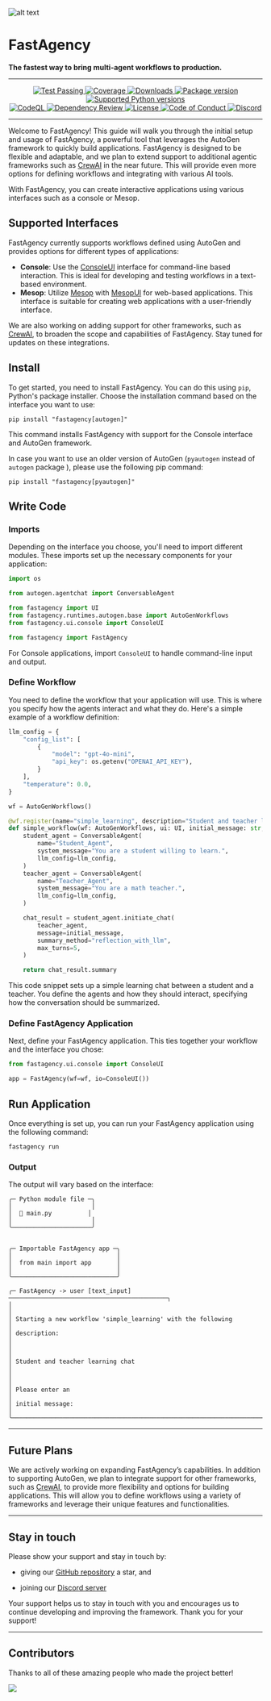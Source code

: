 ![alt text](https://github.com/airtai/fastagency/blob/main/docs/docs/assets/img/FA-Secondary-LOGO.jpg?raw=true)


# FastAgency

<b>The fastest way to bring multi-agent workflows to production.</b>

---

<p align="center">
  <a href="https://github.com/airtai/fastagency/actions/workflows/pipeline.yaml" target="_blank">
    <img src="https://github.com/airtai/fastagency/actions/workflows/pipeline.yaml/badge.svg?branch=main" alt="Test Passing"/>
  </a>

  <a href="https://coverage-badge.samuelcolvin.workers.dev/redirect/airtai/fastagency" target="_blank">
      <img src="https://coverage-badge.samuelcolvin.workers.dev/airtai/fastagency.svg" alt="Coverage">
  </a>

  <a href="https://www.pepy.tech/projects/fastagency" target="_blank">
    <img src="https://static.pepy.tech/personalized-badge/fastagency?period=month&units=international_system&left_color=grey&right_color=green&left_text=downloads/month" alt="Downloads"/>
  </a>

  <a href="https://pypi.org/project/fastagency" target="_blank">
    <img src="https://img.shields.io/pypi/v/fastagency?label=PyPI" alt="Package version">
  </a>

  <a href="https://pypi.org/project/fastagency" target="_blank">
    <img src="https://img.shields.io/pypi/pyversions/fastagency.svg" alt="Supported Python versions">
  </a>

  <br/>

  <a href="https://github.com/airtai/fastagency/actions/workflows/codeql.yml" target="_blank">
    <img src="https://github.com/airtai/fastagency/actions/workflows/codeql.yml/badge.svg" alt="CodeQL">
  </a>

  <a href="https://github.com/airtai/fastagency/actions/workflows/dependency-review.yaml" target="_blank">
    <img src="https://github.com/airtai/fastagency/actions/workflows/dependency-review.yaml/badge.svg" alt="Dependency Review">
  </a>

  <a href="https://github.com/airtai/fastagency/blob/main/LICENSE" target="_blank">
    <img src="https://img.shields.io/github/license/airtai/fastagency.png" alt="License">
  </a>

  <a href="https://github.com/airtai/fastagency/blob/main/CODE_OF_CONDUCT.md" target="_blank">
    <img src="https://img.shields.io/badge/Contributor%20Covenant-2.1-4baaaa.svg" alt="Code of Conduct">
  </a>

  <a href="https://discord.gg/kJjSGWrknU" target="_blank">
      <img alt="Discord" src="https://img.shields.io/discord/1247409549158121512?logo=discord">
  </a>
</p>

---

Welcome to FastAgency! This guide will walk you through the initial setup and usage of FastAgency, a powerful tool that leverages the AutoGen framework to quickly build applications. FastAgency is designed to be flexible and adaptable, and we plan to extend support to additional agentic frameworks such as [CrewAI](https://www.crewai.com/) in the near future. This will provide even more options for defining workflows and integrating with various AI tools.

With FastAgency, you can create interactive applications using various interfaces such as a console or Mesop.

## Supported Interfaces

FastAgency currently supports workflows defined using AutoGen and provides options for different types of applications:

- **Console**: Use the [ConsoleUI](https://fastagency.ai/latest/api/fastagency/ui/console/ConsoleUI/) interface for command-line based interaction. This is ideal for developing and testing workflows in a text-based environment.
- **Mesop**: Utilize [Mesop](https://google.github.io/mesop/) with [MesopUI](https://fastagency.ai/latest/api/fastagency/ui/mesop/MesopUI/) for web-based applications. This interface is suitable for creating web applications with a user-friendly interface.

We are also working on adding support for other frameworks, such as [CrewAI](https://www.crewai.com/), to broaden the scope and capabilities of FastAgency. Stay tuned for updates on these integrations.

## Install

To get started, you need to install FastAgency. You can do this using `pip`, Python's package installer. Choose the installation command based on the interface you want to use:

```console
pip install "fastagency[autogen]"
```

This command installs FastAgency with support for the Console interface and AutoGen framework.

In case you want to use an older version of AutoGen (`pyautogen` instead of `autogen` package ), please use the following pip command:

```console
pip install "fastagency[pyautogen]"
```

## Write Code

### Imports
Depending on the interface you choose, you'll need to import different modules. These imports set up the necessary components for your application:

```python
import os

from autogen.agentchat import ConversableAgent

from fastagency import UI
from fastagency.runtimes.autogen.base import AutoGenWorkflows
from fastagency.ui.console import ConsoleUI

from fastagency import FastAgency
```

For Console applications, import `ConsoleUI` to handle command-line input and output.


### Define Workflow

You need to define the workflow that your application will use. This is where you specify how the agents interact and what they do. Here's a simple example of a workflow definition:

```python
llm_config = {
    "config_list": [
        {
            "model": "gpt-4o-mini",
            "api_key": os.getenv("OPENAI_API_KEY"),
        }
    ],
    "temperature": 0.0,
}

wf = AutoGenWorkflows()

@wf.register(name="simple_learning", description="Student and teacher learning chat")
def simple_workflow(wf: AutoGenWorkflows, ui: UI, initial_message: str, session_id: str) -> str:
    student_agent = ConversableAgent(
        name="Student_Agent",
        system_message="You are a student willing to learn.",
        llm_config=llm_config,
    )
    teacher_agent = ConversableAgent(
        name="Teacher_Agent",
        system_message="You are a math teacher.",
        llm_config=llm_config,
    )

    chat_result = student_agent.initiate_chat(
        teacher_agent,
        message=initial_message,
        summary_method="reflection_with_llm",
        max_turns=5,
    )

    return chat_result.summary
```

This code snippet sets up a simple learning chat between a student and a teacher. You define the agents and how they should interact, specifying how the conversation should be summarized.

### Define FastAgency Application

Next, define your FastAgency application. This ties together your workflow and the interface you chose:

```python
from fastagency.ui.console import ConsoleUI

app = FastAgency(wf=wf, io=ConsoleUI())
```

## Run Application

Once everything is set up, you can run your FastAgency application using the following command:

```console
fastagency run
```

### Output

The output will vary based on the interface:

```console
╭─ Python module file ─╮
│                      │
│  🐍 main.py          │
│                      │
╰──────────────────────╯


╭─ Importable FastAgency app ─╮
│                             │
│  from main import app       │
│                             │
╰─────────────────────────────╯

╭─ FastAgency -> user [text_input] ────────────────────────────────────────────╮
│                                                                              │
│ Starting a new workflow 'simple_learning' with the following                 │
│ description:                                                                 │
│                                                                              │
│ Student and teacher learning chat                                            │
│                                                                              │
│ Please enter an                                                              │
│ initial message:                                                             │
╰──────────────────────────────────────────────────────────────────────────────╯
```

---

## Future Plans

We are actively working on expanding FastAgency’s capabilities. In addition to supporting AutoGen, we plan to integrate support for other frameworks, such as [CrewAI](https://www.crewai.com/), to provide more flexibility and options for building applications. This will allow you to define workflows using a variety of frameworks and leverage their unique features and functionalities.

---

## Stay in touch

Please show your support and stay in touch by:

- giving our [GitHub repository](https://github.com/airtai/fastagency/) a star, and

- joining our [Discord server](https://discord.gg/kJjSGWrknU)

Your support helps us to stay in touch with you and encourages us to
continue developing and improving the framework. Thank you for your
support!

---

## Contributors

Thanks to all of these amazing people who made the project better!

<a href="https://github.com/airtai/fastagency/graphs/contributors">
  <img src="https://contrib.rocks/image?repo=airtai/fastagency"/>
</a>
